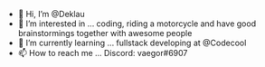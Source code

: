 - 👋 Hi, I’m @Deklau
- 👀 I’m interested in ... coding, riding a motorcycle and have good brainstormings together with awesome people
- 🌱 I’m currently learning ... fullstack developing at @Codecool
- 📫 How to reach me ... Discord: vaegor#6907

<!---
Deklau/Deklau is a ✨ special ✨ repository because its `README.md` (this file) appears on your GitHub profile.
You can click the Preview link to take a look at your changes.
--->
